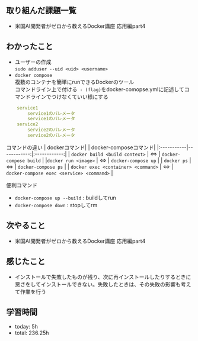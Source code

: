  ##  取り組んだ課題一覧
- 米国AI開発者がゼロから教えるDocker講座 応用編part4

 ##  わかったこと
- ユーザーの作成<br>
`sudo adduser --uid <uid> <username>`
- `docker compose`<br>
複数のコンテナを簡単にrunできるDockerのツール<br>
コマンドライン上で付ける` - (flag)`をdocker-comopse.ymlに記述してコマンドラインでつけなくていい様にする

```docker-compose.yml
    service1
        service1のパレメータ
        service1のパレメータ
    service2
        service2のパレメータ
        service2のパレメータ
```
コマンドの違い
| dockerコマンド| | docker-composeコマンド|
|:-----------|------------:|:------------:|
| `docker build <build context>`       |     <=>        | `docker-compose build`         |
|`docker run <image>`     | <=>      | `docker-compose up`       |
| `docker ps`      | <=>        | `docker-compose ps`         |
| `docker exec <container> <command>`         | <=>          | `docker-compose exec <service> <command>`           |

便利コマンド
- `docker-compose up --build` : 
buildしてrun
- `docker-compose down` : stopしてrm

 ##  次やること

- 米国AI開発者がゼロから教えるDocker講座 応用編part4


 ##  感じたこと

- インストールで失敗したものが残り、次に再インストールしたりするときに悪さをしてインストールできない。失敗したときは、その失敗の影響も考えて作業を行う

 ##  学習時間
- today: 5h
- total: 236.25h